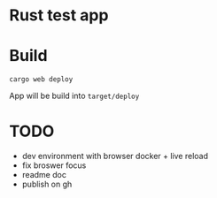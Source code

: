 # Rust test app

# Build
```
cargo web deploy
```
App will be build into `target/deploy`

# TODO
- dev environment with browser docker + live reload
- fix broswer focus
- readme doc
- publish on gh
